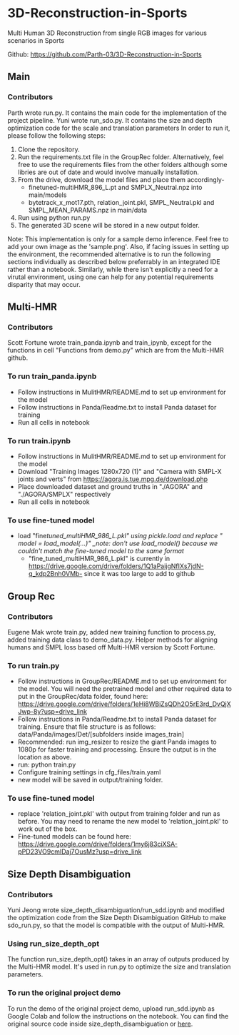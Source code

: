 # 3D-Reconstruction-in-Sports

Multi Human 3D Reconstruction from single RGB images for various scenarios in Sports

Github: https://github.com/Parth-03/3D-Reconstruction-in-Sports

## Main

### Contributors

Parth wrote run.py. It contains the main code for the implementation of the project pipeline.
Yuni wrote run_sdo.py. It contains the size and depth optimization code for the scale and translation parameters
In order to run it, please follow the following steps:

1. Clone the repository.
2. Run the requirements.txt file in the GroupRec folder. Alternatively, feel free to use the requirements files from the other folders although some libries are out of date and would involve manually installation.
3. From the drive, download the model files and place them accordingly-
    - finetuned-multiHMR_896_L.pt and SMPLX_Neutral.npz into main/models
    - bytetrack_x_mot17.pth, relation_joint.pkl, SMPL_Neutral.pkl and SMPL_MEAN_PARAMS.npz in main/data
4. Run using python run.py
5. The generated 3D scene will be stored in a new output folder.

Note: This implementation is only for a sample demo inference. Feel free to add your own image as the 'sample.png'.
Also, if facing issues in setting up the environment, the recommended alternative is to run the following sections individually as described below preferrably in an integrated IDE rather than a notebook.
Similarly, while there isn't explicitly a need for a virutal environment, using one can help for any potential requirements disparity that may occur.

## Multi-HMR

### Contributors

Scott Fortune wrote train_panda.ipynb and train_ipynb, except for the functions in cell "Functions from demo.py" which are from the Multi-HMR github.

### To run train_panda.ipynb

-   Follow instructions in MulitHMR/README.md to set up environment for the model
-   Follow instructions in Panda/Readme.txt to install Panda dataset for training
-   Run all cells in notebook

### To run train.ipynb

-   Follow instructions in MulitHMR/README.md to set up environment for the model
-   Download "Training Images 1280x720 (1)" and "Camera with SMPL-X joints and verts" from https://agora.is.tue.mpg.de/download.php
-   Place downloaded dataset and ground truths in "./AGORA" and "./AGORA/SMPLX" respectively
-   Run all cells in notebook

### To use fine-tuned model

-   load "fine*tuned_multiHMR_986_L.pkl" using pickle.load and replace " model = load_model(...)" \_note: don't use load_model() because we couldn't match the fine-tuned model to the same format*
    -   "fine_tuned_multiHMR_986_L.pkl" is currently in https://drive.google.com/drive/folders/1Q1aPaijgNfIXs7jdN-q_kdp2Bnh0VMb- since it was too large to add to github

## Group Rec

### Contributors

Eugene Mak wrote train.py, added new training function to process.py, added training data class to demo_data.py. Helper methods for aligning humans and SMPL loss based off Multi-HMR version by Scott Fortune.

### To run train.py

-   Follow instructions in GroupRec/README.md to set up environment for the model. You will need the pretrained model and other required data to put in the GroupRec/data folder, found here: https://drive.google.com/drive/folders/1eHi8WBiZsQDh2O5rE3rd_DvQjXJwp-8y?usp=drive_link
-   Follow instructions in Panda/Readme.txt to install Panda dataset for training. Ensure that file structure is as follows: data/Panda/images/Det/[subfolders inside images_train]
-   Recommended: run img_resizer to resize the giant Panda images to 1080p for faster training and processing. Ensure the output is in the location as above.
-   run: python train.py
-   Configure training settings in cfg_files/train.yaml
-   new model will be saved in output/training folder.

### To use fine-tuned model

-   replace 'relation_joint.pkl' with output from training folder and run as before. You may need to rename the new model to 'relation_joint.pkl' to work out of the box.
-   Fine-tuned models can be found here: https://drive.google.com/drive/folders/1my6j83ciXSA-pPD23VO9cmIDaj7OusMz?usp=drive_link

## Size Depth Disambiguation

### Contributors

Yuni Jeong wrote size_depth_disambiguation/run_sdd.ipynb and modified the optimization code from the Size Depth Disambiguation GitHub to make sdo_run.py, so that the model is compatible with the output of Multi-HMR.

### Using run_size_depth_opt

The function run_size_depth_opt() takes in an array of outputs produced by the Multi-HMR model. It's used in run.py to optimize the size and translation parameters.

### To run the original project demo

To run the demo of the original project demo, upload run_sdd.ipynb as Google Colab and follow the instructions on the notebook. You can find the original source code inside size_depth_disambiguation or [here](https://github.com/nicolasugrinovic/size_depth_disambiguation).
